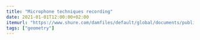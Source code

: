 ```yaml
---
title: "Microphone techniques recording"
date: 2021-01-01T12:00:00+02:00
itemurl: "https://www.shure.com/damfiles/default/global/documents/publications/en/performance-production/microphone_techniques_for_recording_english.pdf-bb0469316afdb6118691d2f3f5e3ff01.pdf"
tags: ["geometry"]
---
```



